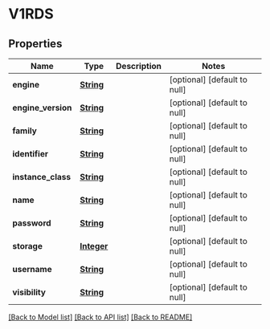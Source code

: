 # V1RDS
## Properties

Name | Type | Description | Notes
------------ | ------------- | ------------- | -------------
**engine** | [**String**](string.md) |  | [optional] [default to null]
**engine\_version** | [**String**](string.md) |  | [optional] [default to null]
**family** | [**String**](string.md) |  | [optional] [default to null]
**identifier** | [**String**](string.md) |  | [optional] [default to null]
**instance\_class** | [**String**](string.md) |  | [optional] [default to null]
**name** | [**String**](string.md) |  | [optional] [default to null]
**password** | [**String**](string.md) |  | [optional] [default to null]
**storage** | [**Integer**](integer.md) |  | [optional] [default to null]
**username** | [**String**](string.md) |  | [optional] [default to null]
**visibility** | [**String**](string.md) |  | [optional] [default to null]

[[Back to Model list]](../README.md#documentation-for-models) [[Back to API list]](../README.md#documentation-for-api-endpoints) [[Back to README]](../README.md)

